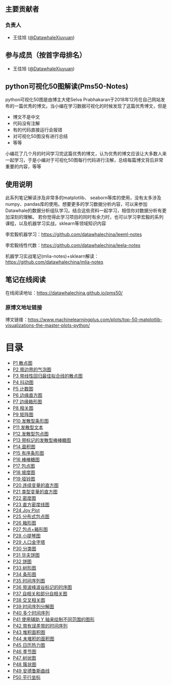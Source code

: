 ## 主要贡献者
###  负责人
- 王佳旭 ([@DatawhaleXiuyuan](https://github.com/DatawhaleXiuyuan))
## 参与成员（按首字母排名）
- 王佳旭 ([@DatawhaleXiuyuan](https://github.com/DatawhaleXiuyuan))


## python可视化50图解读(Pms50-Notes)
python可视化50图是由博主大佬Selva Prabhakaran于2018年12月在自己网站发布的一篇优秀的博文。当小编在学习数据可视化的时候发现了这篇优秀博文，但是
- 博文不是中文
- 代码没有注解
- 有的代码直接运行会报错
- 对可视化50图没有进行总结
- 等等

小编花了几个月的时间学习完这篇优秀的博文，认为优秀的博文应该让大多数人来一起学习，于是小编对于可视化50图每行代码进行注解，总结每篇博文背后非常重要的内容，等等

## 使用说明
此系列笔记解读涉及非常多的matplotlib、 seaborn等库的使用，没有太多涉及numpy、pandas库的使用。想要更多的学习数据分析内容，可以来参加Datawhale的数据分析组队学习。结合这些资料一起学习，相信你对数据分析有更加深刻的理解。
若你觉得此学习项目的同时有余力时，也可以学习李宏毅的系列课程，以及机器学习实战，sklearn等领域知识内容

李宏毅机器学习：https://github.com/datawhalechina/leeml-notes

李宏毅线性代数：https://github.com/datawhalechina/leela-notes

机器学习实战笔记(mlia-notes)+sklearn解读：https://github.com/datawhalechina/mlia-notes



## 笔记在线阅读

在线阅读地址：https://datawhalechina.github.io/pms50/

### 原博文地址链接
博文链接：https://www.machinelearningplus.com/plots/top-50-matplotlib-visualizations-the-master-plots-python/


# 目录
 - [P1 散点图](https://datawhalechina.github.io/pms50/#/chapter1/chapter1)
 - [P2 带边界的气泡图](https://datawhalechina.github.io/pms50/#/chapter2/chapter2)
 - [P3 带线性回归最佳拟合线的散点图 ](https://datawhalechina.github.io/pms50/#/chapter3/chapter3)
 - [P4 抖动图](https://datawhalechina.github.io/pms50/#/chapter4/chapter4)
 - [P5 计数图](https://datawhalechina.github.io/pms50/#/chapter5/chapter5)
 - [P6 边缘直方图](https://datawhalechina.github.io/pms50/#/chapter6/chapter6)
 - [P7 边缘箱形图](https://datawhalechina.github.io/pms50/#/chapter7/chapter7)
 - [P8 相关图](https://datawhalechina.github.io/pms50/#/chapter8/chapter8)
 - [P9 矩阵图](https://datawhalechina.github.io/pms50/#/chapter9/chapter9)
 - [P10 发散型条形图 ](https://datawhalechina.github.io/pms50/#/chapter10/chapter10)
 - [P11 发散型文本](https://datawhalechina.github.io/pms50/#/chapter11/chapter11)
 - [P12 发散型包点图](https://datawhalechina.github.io/pms50/#/chapter12/chapter12)
 - [P13 带标记的发散型棒棒糖图](https://datawhalechina.github.io/pms50/#/chapter13/chapter13)
 - [P14 面积图](https://datawhalechina.github.io/pms50/#/chapter14/chapter14)
 - [P15 有序条形图 ](https://datawhalechina.github.io/pms50/#/chapter15/chapter15)
 - [P16 棒棒糖图](https://datawhalechina.github.io/pms50/#/chapter16/chapter16)
 - [P17 包点图](https://datawhalechina.github.io/pms50/#/chapter17/chapter17)
 - [P18 坡度图](https://datawhalechina.github.io/pms50/#/chapter18/chapter18)
 - [P19 哑铃图](https://datawhalechina.github.io/pms50/#/chapter19/chapter19)
 - [P20 连续变量的直方图](https://datawhalechina.github.io/pms50/#/chapter20/chapter20) 
 - [P21 类型变量的直方图](https://datawhalechina.github.io/pms50/#/chapter21/chapter21)
 - [P22 密度图](https://datawhalechina.github.io/pms50/#/chapter22/chapter22)
 - [P23 直方密度线图](https://datawhalechina.github.io/pms50/#/chapter23/chapter23)
 - [P24 Joy Plot](https://datawhalechina.github.io/pms50/#/chapter24/chapter24)
 - [P25 分布式包点图](https://datawhalechina.github.io/pms50/#/chapter25/chapter25)
 - [P26 箱形图](https://datawhalechina.github.io/pms50/#/chapter26/chapter26)
 - [P27 包点+箱形图](https://datawhalechina.github.io/pms50/#/chapter27/chapter27)
 - [P28 小提琴图](https://datawhalechina.github.io/pms50/#/chapter28/chapter28)
 - [P29 人口金字塔](https://datawhalechina.github.io/pms50/#/chapter29/chapter29)
 - [P30 分类图](https://datawhalechina.github.io/pms50/#/chapter30/chapter30)
 - [P31 华夫饼图](https://datawhalechina.github.io/pms50/#/chapter31/chapter31)
 - [P32 饼图](https://datawhalechina.github.io/pms50/#/chapter32/chapter32)
 - [P33 树形图](https://datawhalechina.github.io/pms50/#/chapter33/chapter33)
 - [P34 条形图 ](https://datawhalechina.github.io/pms50/#/chapter34/chapter34)
 - [P35 时间序列图](https://datawhalechina.github.io/pms50/#/chapter35/chapter35)
 - [P36 带波峰波谷标记的时序图](https://datawhalechina.github.io/pms50/#/chapter36/chapter36)
 - [P37 自相关和部分自相关图](https://datawhalechina.github.io/pms50/#/chapter37/chapter37)
 - [P38 交叉相关图 ](https://datawhalechina.github.io/pms50/#/chapter38/chapter38)
 - [P39 时间序列分解图](https://datawhalechina.github.io/pms50/#/chapter39/chapter39)
 - [P40 多个时间序列](https://datawhalechina.github.io/pms50/#/chapter40/chapter40) 
 - [P41 使用辅助 Y 轴来绘制不同范围的图形](https://datawhalechina.github.io/pms50/#/chapter41/chapter41)
 - [P42 带有误差带的时间序列](https://datawhalechina.github.io/pms50/#/chapter42/chapter42)
 - [P43 堆积面积图](https://datawhalechina.github.io/pms50/#/chapter43/chapter43)
 - [P44 未堆积的面积图 ](https://datawhalechina.github.io/pms50/#/chapter44/chapter44)
 - [P45 日历热力图](https://datawhalechina.github.io/pms50/#/chapter45/chapter45)
 - [P46 季节图](https://datawhalechina.github.io/pms50/#/chapter46/chapter46)
 - [P47 树状图](https://datawhalechina.github.io/pms50/#/chapter47/chapter47)
 - [P48 簇状图](https://datawhalechina.github.io/pms50/#/chapter48/chapter48)
 - [P49 安德鲁斯曲线](https://datawhalechina.github.io/pms50/#/chapter49/chapter49)
 - [P50 平行坐标](https://datawhalechina.github.io/pms50/#/chapter50/chapter50)


















